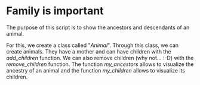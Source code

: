 # Family is important 

The purpose of this script is to show the ancestors and descendants of an animal. 

For this, we create a class called "_Animal_". Through this class, we can create animals. 
They have a mother and can have children with the _add_children_ function. 
We can also remove children (why not... :-D) with the _remove_children_ function. 
The function _my_ancestors_ allows to visualize the ancestry of an animal and the function _my_children_ allows to visualize its children. 
